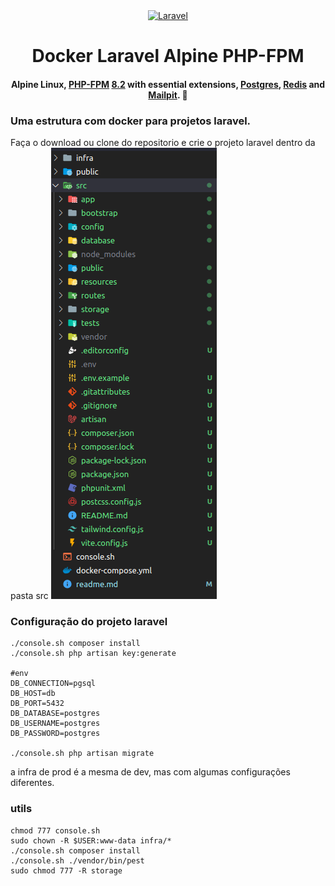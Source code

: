 <div>
  <div align="center" display="flex">
    <a href="https://laravel.com/">
      <img
        alt="Laravel"
        src="https://laravel.com/img/logomark.min.svg"
        width="75"/>
    </a>
  </div>

  <h1 align="center">Docker Laravel Alpine PHP-FPM</h1>

  <h4 align="center">
    Alpine Linux, <a href="https://www.php.net/manual/en/install.fpm.php">PHP-FPM</a> <a href="https://www.php.net/ChangeLog-8.php#PHP_8_2">8.2</a> with essential extensions, <a href="https://www.postgresql.org/docs/">Postgres</a>, <a href="https://redis.io/">Redis</a> and <a href="https://mailpit.axllent.org/">Mailpit</a>. 🐘
  </h4>
</div>

### Uma estrutura com docker para projetos laravel.

Faça o download ou clone do repositorio e crie o projeto laravel dentro da pasta src
![estrutura das pastas](image.png)

### Configuração do projeto laravel
```
./console.sh composer install
./console.sh php artisan key:generate

#env
DB_CONNECTION=pgsql
DB_HOST=db
DB_PORT=5432
DB_DATABASE=postgres
DB_USERNAME=postgres
DB_PASSWORD=postgres

./console.sh php artisan migrate
```

a infra de prod é a mesma de dev, mas com algumas configurações diferentes.

### utils
```
chmod 777 console.sh
sudo chown -R $USER:www-data infra/*
./console.sh composer install
./console.sh ./vendor/bin/pest 
sudo chmod 777 -R storage
```
